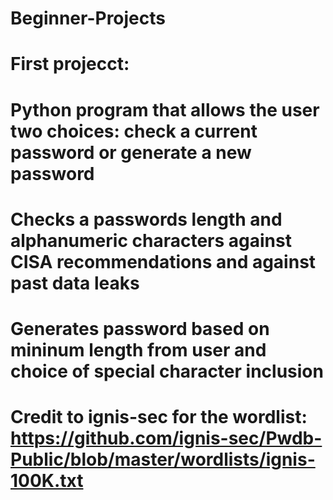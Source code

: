# Beginner-Projects

# First projecct:
# Python program that allows the user two choices: check a current password or generate a new password
# Checks a passwords length and alphanumeric characters against CISA recommendations and against past data leaks
# Generates password based on mininum length from user and choice of special character inclusion
# Credit to ignis-sec for the wordlist: https://github.com/ignis-sec/Pwdb-Public/blob/master/wordlists/ignis-100K.txt
